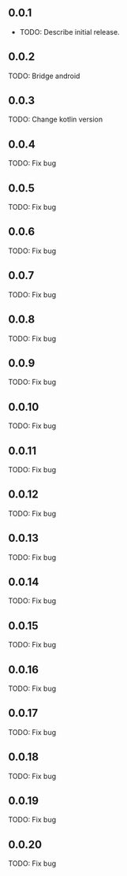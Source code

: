 ## 0.0.1

* TODO: Describe initial release.

## 0.0.2

TODO: Bridge android

## 0.0.3
TODO: Change kotlin version

## 0.0.4
TODO: Fix bug

## 0.0.5
TODO: Fix bug

## 0.0.6
TODO: Fix bug

## 0.0.7
TODO: Fix bug

## 0.0.8
TODO: Fix bug

## 0.0.9
TODO: Fix bug

## 0.0.10
TODO: Fix bug

## 0.0.11
TODO: Fix bug


## 0.0.12
TODO: Fix bug

## 0.0.13
TODO: Fix bug

## 0.0.14
TODO: Fix bug

## 0.0.15
TODO: Fix bug

## 0.0.16
TODO: Fix bug

## 0.0.17
TODO: Fix bug

## 0.0.18
TODO: Fix bug

## 0.0.19
TODO: Fix bug

## 0.0.20
TODO: Fix bug